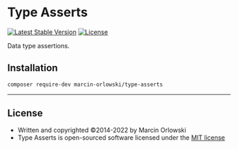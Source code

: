 # Type Asserts #

[![Latest Stable Version](https://poser.pugx.org/marcin-orlowski/phpunit-extra-asserts/v/stable)](https://packagist.org/packages/marcin-orlowski/type-asserts)
[![License](https://poser.pugx.org/marcin-orlowski/phpunit-extra-asserts/license)](https://packagist.org/packages/marcin-orlowski/type-asserts)

Data type assertions.

## Installation ##

```bash
composer require-dev marcin-orlowski/type-asserts
```

----

## License ##

* Written and copyrighted &copy;2014-2022 by Marcin Orlowski
* Type Asserts is open-sourced software licensed under
  the [MIT license](http://opensource.org/licenses/MIT)
